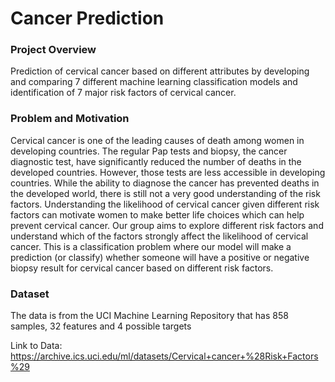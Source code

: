 # Cancer Prediction

### Project Overview
Prediction of cervical cancer based on different attributes by developing and comparing 7 different machine learning classification models and identification of 7 major risk factors of cervical cancer.

### Problem and Motivation
Cervical cancer is one of the leading causes of death among women in developing countries. The regular Pap tests and biopsy, the cancer diagnostic test, have significantly reduced the number of deaths in the developed countries. However, those tests are less accessible in developing countries. While the ability to diagnose the cancer has prevented deaths in the developed world, there is still not a very good understanding of the risk factors. Understanding the likelihood of cervical cancer given different risk factors can motivate women to make better life choices which can help prevent cervical cancer.
Our group aims to explore different risk factors and understand which of the factors strongly affect the likelihood of cervical cancer. This is a classification problem where our model will make a prediction (or classify) whether someone will have a positive or negative biopsy result for cervical cancer based on different risk factors.

### Dataset
The data is from the UCI Machine Learning Repository that has 858 samples, 32 features and 4 possible targets

Link to Data: https://archive.ics.uci.edu/ml/datasets/Cervical+cancer+%28Risk+Factors%29


